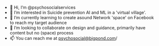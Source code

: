 - 👋 Hi, I’m @psychosocialservices
- 👀 I’m interested in Suicide prevention AI and ML in a 'virtual village'. 
- 🌱 I’m currently learning to create asound Network 'space' on Facebook to reach my target audience  
- 💞️ I’m looking to collaborate on design and guidance, primarily have content but no (space) process
- 📫 You can reach me at psychosocial@bigpond.com/

<!---
psychosocialservices/psychosocialservices is a ✨ special ✨ repository because its `README.md` (this file) appears on your GitHub profile.
You can click the Preview link to take a look at your changes.
--->
